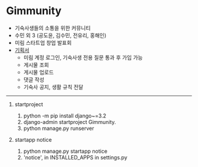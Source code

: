 # Gimmunity
- 기숙사생들의 소통을 위한 커뮤니티
- 수민 외 3 (공도윤, 김수민, 전유리, 홍해인)
- 미림 스타트업 창업 발표회 
- [기획서](https://bit.ly/3Tq5i80)
  - 미림 계정 로그인, 기숙사생 전용 질문 통과 후 가입 가능
  - 게시물 조회
  - 게시물 업로드
  - 댓글 작성
  - 기숙사 공지, 생활 규칙 전달
---
1. startproject
   1. python -m pip install django~=3.2
   2. django-admin startproject Gimmunity.
   3. python manage.py runserver

2. startapp notice
   1. python manage.py startapp notice
   2. 'notice', in INSTALLED_APPS in settings.py